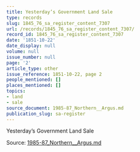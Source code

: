 ```yaml
---
title: Yesterday’s Government Land Sale
type: records
slug: 1845_76_sa_register_content_7307
url: /records/1845_76_sa_register_content_7307/
record_id: 1845_76_sa_register_content_7307
date: '1851-10-22'
date_display: null
volume: null
issue_number: null
page: '2'
article_type: other
issue_reference: 1851-10-22, page 2
people_mentioned: []
places_mentioned: []
topics:
- land
- sale
source_document: 1985-87_Northern__Argus.md
publication_slug: sa-register
---
```


Yesterday’s Government Land Sale


Source: [1985-87_Northern__Argus.md](/downloads/markdown/1985-87_Northern__Argus.md)
